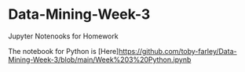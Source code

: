 # Data-Mining-Week-3
Jupyter Notenooks for Homework

The notebook for Python is [Here]https://github.com/toby-farley/Data-Mining-Week-3/blob/main/Week%203%20Python.ipynb